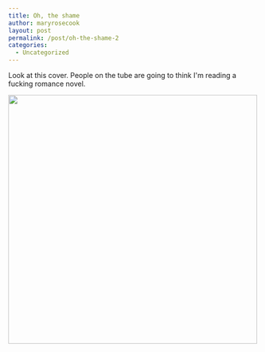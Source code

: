 ```yaml
---
title: Oh, the shame
author: maryrosecook
layout: post
permalink: /post/oh-the-shame-2
categories:
  - Uncategorized
---
```

Look at this cover. People on the tube are going to think I'm reading a fucking romance novel.

<img src="http://www.werenotthecoolkids.com/images/IMG_0332.jpg" width="500" />